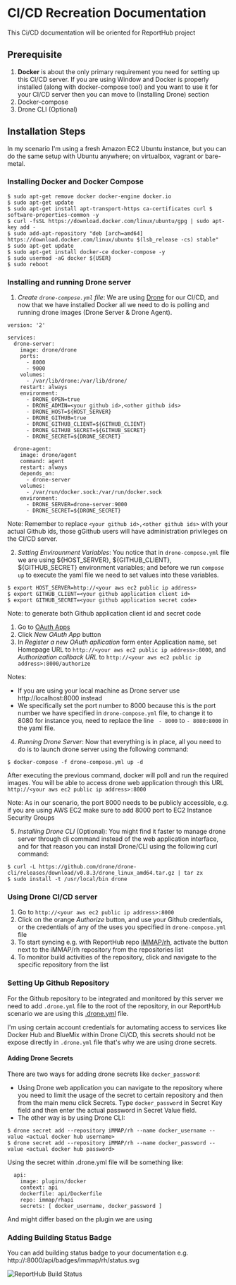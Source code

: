 # CI/CD Recreation Documentation
This Ci/CD documentation will be oriented for ReportHub project

## Prerequisite
1. **Docker** is about the only primary requirement you need for setting up this CI/CD server. If you are using Window and Docker is properly installed (along with docker-compose tool) and you want to use it for your CI/CD server then you can move to (Installing Drone) section
2. Docker-compose
3. Drone CLI (Optional)

##  Installation Steps
In my scenario I'm using a fresh Amazon EC2 Ubuntu instance, but you can do the same setup with Ubuntu anywhere; on virtualbox, vagrant or bare-metal.

### Installing Docker and Docker Compose
```
$ sudo apt-get remove docker docker-engine docker.io
$ sudo apt-get update
$ sudo apt-get install apt-transport-https ca-certificates curl $ software-properties-common -y
$ curl -fsSL https://download.docker.com/linux/ubuntu/gpg | sudo apt-key add -
$ sudo add-apt-repository "deb [arch=amd64] https://download.docker.com/linux/ubuntu $(lsb_release -cs) stable"
$ sudo apt-get update
$ sudo apt-get install docker-ce docker-compose -y
$ sudo usermod -aG docker ${USER}
$ sudo reboot
```

### Installing and running Drone server
1. *Create ```drone-compose.yml``` file*: We are using [Drone](http://drone.io) for our CI/CD, and now that we have installed Docker all we need to do is polling and running drone images (Drone Server & Drone Agent).

```
version: '2'

services:
  drone-server:
    image: drone/drone
    ports:
      - 8000
      - 9000
    volumes:
      - /var/lib/drone:/var/lib/drone/
    restart: always
    environment:
      - DRONE_OPEN=true
      - DRONE_ADMIN=<your github id>,<other github ids>
      - DRONE_HOST=${HOST_SERVER}
      - DRONE_GITHUB=true
      - DRONE_GITHUB_CLIENT=${GITHUB_CLIENT}
      - DRONE_GITHUB_SECRET=${GITHUB_SECRET}
      - DRONE_SECRET=${DRONE_SECRET}

  drone-agent:
    image: drone/agent
    command: agent
    restart: always
    depends_on:
      - drone-server
    volumes:
      - /var/run/docker.sock:/var/run/docker.sock
    environment:
      - DRONE_SERVER=drone-server:9000
      - DRONE_SECRET=${DRONE_SECRET}
```
Note: Remember to replace ```<your github id>,<other github ids>``` with your actual Github ids, those gGithub users will have administration privileges on the CI/CD server.

2. *Setting Envirounment Variables*: You notice that in ```drone-compose.yml``` file we are using ${HOST_SERVER}, ${GITHUB_CLIENT}, ${GITHUB_SECRET} environment variables; and before we run ```compose up``` to execute the yaml file we need to set values into these variables.
```
$ export HOST_SERVER=http://<your aws ec2 public ip address>
$ export GITHUB_CLIENT=<your github application client id>
$ export GITHUB_SECRET=<your github application secret code>
```
Note: to generate both Github application client id and secret code
1. Go to [OAuth Apps](https://github.com/settings/developers)
2. Click *New OAuth App* button
3. In *Register a new OAuth apllication* form enter Application name, set Homepage URL to ```http://<your aws ec2 public ip address>:8000```, and *Authorization callback URL* to ```http://<your aws ec2 public ip address>:8000/authorize```

Notes:
+ If you are using your local machine as Drone server use http://localhost:8000 instead
+ We specifically set the port number to 8000 because this is the port number we have specified in ```drone-compose.yml``` file, to change it to 8080 for instance you, need to replace the line ``` - 8000``` to ```- 8080:8000``` in the yaml file.

4. *Running Drone Server*: Now that everything is in place, all you need to do is to launch drone server using the following command:

```
$ docker-compose -f drone-compose.yml up -d
```
After executing the previous command, docker will poll and run the required images. You will be able to access drone web application through this URL ```http://<your aws ec2 public ip address>:8000```

Note: As in our scenario, the port 8000 needs to be publicly accessible, e.g. if you are using AWS EC2 make sure to add 8000 port to EC2 Instance Security Groups

5. *Installing Drone CLI* (Optional): You might find it faster to manage drone server through cli command instead of the web application interface, and for that reason you can install Drone/CLI using the following curl command:

```
$ curl -L https://github.com/drone/drone-cli/releases/download/v0.8.3/drone_linux_amd64.tar.gz | tar zx
$ sudo install -t /usr/local/bin drone
```

### Using Drone CI/CD server
1. Go to ```http://<your aws ec2 public ip address>:8000```
2. Click on the orange *Authorize* button, and use your Github credentials, or the credentials of any of the uses you specified in ```drone-compose.yml``` file
3. To start syncing e.g. with ReportHub repo [iMMAP/rh](https://github.com/iMMAP/rh), activate the button next to the iMMAP/rh repository from the repositories list
4. To monitor build activities of the repository, click and navigate to the specific repository from the list

### Setting Up Github Repository
For the Github repository to be integrated and monitored by this server we need to add ```.drone.yml``` file to the root of the repository, in our ReportHub scenario we are using this [.drone.yml](https://github.com/iMMAP/rh/blob/master/.drone.yml) file.

I'm using certain account credentials for automating access to services like Docker Hub and BlueMix within Drone CI/CD, this secrets should not be expose directly in ```.drone.yml``` file that's why we are using drone secrets.

#### Adding Drone Secrets
There are two ways for adding drone secrets like ```docker_password```:
+ Using Drone web application you can navigate to the repository where you need to limit the usage of the secret to certain repository and then from the main menu click Secrets. Type ```docker_password``` in Secret Key field and then enter the actual password in Secret Value field.
+ The other way is by using Drone CLI:

```
$ drone secret add --repository iMMAP/rh --name docker_username --value <actual docker hub username>
$ drone secret add --repository iMMAP/rh --name docker_password --value <actual docker hub password>
```

Using the secret within .drone.yml file will be something like:

```
  api:
    image: plugins/docker
    context: api
    dockerfile: api/Dockerfile
    repo: immap/rhapi
    secrets: [ docker_username, docker_password ]
```

And might differ based on the plugin we are using

### Adding Building Status Badge
You can add building status badge to your documentation e.g. http://<your aws ec2 public ip>:8000/api/badges/immap/rh/status.svg

![ReportHub Build Status](http://54.165.3.6:8000/api/badges/iMMAP/rh/status.svg)